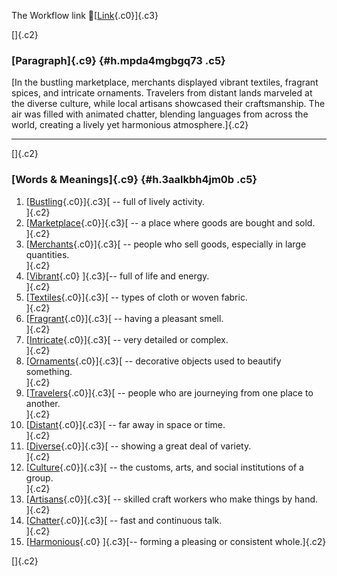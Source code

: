 The Workflow link
👏[[Link](https://www.google.com/url?q=http://www.google.com&sa=D&source=editors&ust=1757654588371427&usg=AOvVaw3dtSt3p9hBj_oSBsPUbzDN){.c0}]{.c3}

[]{.c2}

### [Paragraph]{.c9} {#h.mpda4mgbgq73 .c5}

[In the bustling marketplace, merchants displayed vibrant textiles,
fragrant spices, and intricate ornaments. Travelers from distant lands
marveled at the diverse culture, while local artisans showcased their
craftsmanship. The air was filled with animated chatter, blending
languages from across the world, creating a lively yet harmonious
atmosphere.]{.c2}

------------------------------------------------------------------------

[]{.c2}

### [Words & Meanings]{.c9} {#h.3aalkbh4jm0b .c5}

1.  [[Bustling](https://www.google.com/url?q=http://www.google.com&sa=D&source=editors&ust=1757654588372211&usg=AOvVaw0-px-zXuog7jQ7sLT1PFGZ){.c0}]{.c3}[ --
    full of lively activity.\
    ]{.c2}
2.  [[Marketplace](https://www.google.com/url?q=http://www.google.com&sa=D&source=editors&ust=1757654588372381&usg=AOvVaw3G_y6Cmd-Ic1yrM80oE5gL){.c0}]{.c3}[ --
    a place where goods are bought and sold.\
    ]{.c2}
3.  [[Merchants](https://www.google.com/url?q=http://www.google.com&sa=D&source=editors&ust=1757654588372537&usg=AOvVaw0QWancZaiCjnjDFR_5_pNw){.c0}]{.c3}[ --
    people who sell goods, especially in large quantities.\
    ]{.c2}
4.  [[Vibrant](https://www.google.com/url?q=http://www.google.com&sa=D&source=editors&ust=1757654588372753&usg=AOvVaw06HkeAg08CeAYxq_-jYHU5){.c0}
    ]{.c3}[-- full of life and energy.\
    ]{.c2}
5.  [[Textiles](https://www.google.com/url?q=http://www.google.com&sa=D&source=editors&ust=1757654588372888&usg=AOvVaw12af90q9zIHUlKI_Z4XB_q){.c0}]{.c3}[ --
    types of cloth or woven fabric.\
    ]{.c2}
6.  [[Fragrant](https://www.google.com/url?q=http://www.google.com&sa=D&source=editors&ust=1757654588373047&usg=AOvVaw1706hyi2GLQtBV5Hy5fWYz){.c0}]{.c3}[ --
    having a pleasant smell.\
    ]{.c2}
7.  [[Intricate](https://www.google.com/url?q=http://www.google.com&sa=D&source=editors&ust=1757654588373198&usg=AOvVaw2NABX7ijbtzYuugOxZxsHt){.c0}]{.c3}[ --
    very detailed or complex.\
    ]{.c2}
8.  [[Ornaments](https://www.google.com/url?q=http://www.google.com&sa=D&source=editors&ust=1757654588373337&usg=AOvVaw0kG_TrIJgHK9vVZg7U2gtK){.c0}]{.c3}[ --
    decorative objects used to beautify something.\
    ]{.c2}
9.  [[Travelers](https://www.google.com/url?q=http://www.google.com&sa=D&source=editors&ust=1757654588373515&usg=AOvVaw3t0caREoRVOlh6tecUQ6ZT){.c0}]{.c3}[ --
    people who are journeying from one place to another.\
    ]{.c2}
10. [[Distant](https://www.google.com/url?q=http://www.google.com&sa=D&source=editors&ust=1757654588373669&usg=AOvVaw3mi6LbOw4LFpa6Zl0Q_6Q8){.c0}]{.c3}[ --
    far away in space or time.\
    ]{.c2}
11. [[Diverse](https://www.google.com/url?q=http://www.google.com&sa=D&source=editors&ust=1757654588373787&usg=AOvVaw0jluetFzJhRzGucfkZZp9R){.c0}]{.c3}[ --
    showing a great deal of variety.\
    ]{.c2}
12. [[Culture](https://www.google.com/url?q=http://www.google.com&sa=D&source=editors&ust=1757654588373925&usg=AOvVaw1uYD7GjEc4xaUbfcfpchL5){.c0}]{.c3}[ --
    the customs, arts, and social institutions of a group.\
    ]{.c2}
13. [[Artisans](https://www.google.com/url?q=http://www.google.com&sa=D&source=editors&ust=1757654588374096&usg=AOvVaw3K-FL7zSwQ9HY3dgCggFCR){.c0}]{.c3}[ --
    skilled craft workers who make things by hand.\
    ]{.c2}
14. [[Chatter](https://www.google.com/url?q=http://www.google.com&sa=D&source=editors&ust=1757654588374238&usg=AOvVaw3FIyf-x_HRuJjIGVGuWwBX){.c0}]{.c3}[ --
    fast and continuous talk.\
    ]{.c2}
15. [[Harmonious](https://www.google.com/url?q=http://www.google.com&sa=D&source=editors&ust=1757654588374368&usg=AOvVaw3qT2mkQtdhqZCOoUH3r5aE){.c0}
    ]{.c3}[-- forming a pleasing or consistent whole.]{.c2}

[]{.c2}
